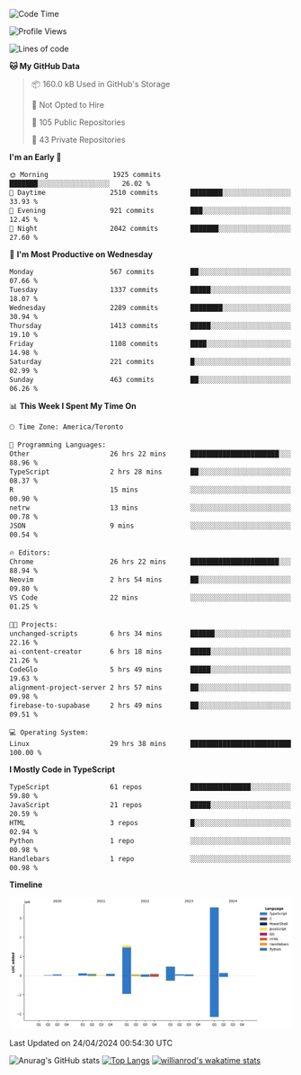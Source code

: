 <!--START_SECTION:waka-->
![Code Time](http://img.shields.io/badge/Code%20Time-1%2C463%20hrs%208%20mins-blue)

![Profile Views](http://img.shields.io/badge/Profile%20Views-0-blue)

![Lines of code](https://img.shields.io/badge/From%20Hello%20World%20I%27ve%20Written-6.5%20million%20lines%20of%20code-blue)

**🐱 My GitHub Data** 

> 📦 160.0 kB Used in GitHub's Storage 
 > 
> 🚫 Not Opted to Hire
 > 
> 📜 105 Public Repositories 
 > 
> 🔑 43 Private Repositories 
 > 
**I'm an Early 🐤** 

```text
🌞 Morning                1925 commits        ███████░░░░░░░░░░░░░░░░░░   26.02 % 
🌆 Daytime                2510 commits        ████████░░░░░░░░░░░░░░░░░   33.93 % 
🌃 Evening                921 commits         ███░░░░░░░░░░░░░░░░░░░░░░   12.45 % 
🌙 Night                  2042 commits        ███████░░░░░░░░░░░░░░░░░░   27.60 % 
```
📅 **I'm Most Productive on Wednesday** 

```text
Monday                   567 commits         ██░░░░░░░░░░░░░░░░░░░░░░░   07.66 % 
Tuesday                  1337 commits        █████░░░░░░░░░░░░░░░░░░░░   18.07 % 
Wednesday                2289 commits        ████████░░░░░░░░░░░░░░░░░   30.94 % 
Thursday                 1413 commits        █████░░░░░░░░░░░░░░░░░░░░   19.10 % 
Friday                   1108 commits        ████░░░░░░░░░░░░░░░░░░░░░   14.98 % 
Saturday                 221 commits         █░░░░░░░░░░░░░░░░░░░░░░░░   02.99 % 
Sunday                   463 commits         ██░░░░░░░░░░░░░░░░░░░░░░░   06.26 % 
```


📊 **This Week I Spent My Time On** 

```text
🕑︎ Time Zone: America/Toronto

💬 Programming Languages: 
Other                    26 hrs 22 mins      ██████████████████████░░░   88.96 % 
TypeScript               2 hrs 28 mins       ██░░░░░░░░░░░░░░░░░░░░░░░   08.37 % 
R                        15 mins             ░░░░░░░░░░░░░░░░░░░░░░░░░   00.90 % 
netrw                    13 mins             ░░░░░░░░░░░░░░░░░░░░░░░░░   00.78 % 
JSON                     9 mins              ░░░░░░░░░░░░░░░░░░░░░░░░░   00.54 % 

🔥 Editors: 
Chrome                   26 hrs 22 mins      ██████████████████████░░░   88.94 % 
Neovim                   2 hrs 54 mins       ██░░░░░░░░░░░░░░░░░░░░░░░   09.80 % 
VS Code                  22 mins             ░░░░░░░░░░░░░░░░░░░░░░░░░   01.25 % 

🐱‍💻 Projects: 
unchanged-scripts        6 hrs 34 mins       ██████░░░░░░░░░░░░░░░░░░░   22.16 % 
ai-content-creator       6 hrs 18 mins       █████░░░░░░░░░░░░░░░░░░░░   21.26 % 
CodeGlo                  5 hrs 49 mins       █████░░░░░░░░░░░░░░░░░░░░   19.63 % 
alignment-project-server 2 hrs 57 mins       ██░░░░░░░░░░░░░░░░░░░░░░░   09.98 % 
firebase-to-supabase     2 hrs 49 mins       ██░░░░░░░░░░░░░░░░░░░░░░░   09.51 % 

💻 Operating System: 
Linux                    29 hrs 38 mins      █████████████████████████   100.00 % 
```

**I Mostly Code in TypeScript** 

```text
TypeScript               61 repos            ███████████████░░░░░░░░░░   59.80 % 
JavaScript               21 repos            █████░░░░░░░░░░░░░░░░░░░░   20.59 % 
HTML                     3 repos             █░░░░░░░░░░░░░░░░░░░░░░░░   02.94 % 
Python                   1 repo              ░░░░░░░░░░░░░░░░░░░░░░░░░   00.98 % 
Handlebars               1 repo              ░░░░░░░░░░░░░░░░░░░░░░░░░   00.98 % 
```



**Timeline**

![Lines of Code chart](https://raw.githubusercontent.com/wise-introvert/wise-introvert/master/assets/bar_graph.png)


 Last Updated on 24/04/2024 00:54:30 UTC
<!--END_SECTION:waka-->

![Anurag's GitHub stats](https://github-readme-stats.vercel.app/api?username=wise-introvert&count_private=true&show_icons=true)
[![Top Langs](https://github-readme-stats.vercel.app/api/top-langs/?username=wise-introvert&langs_count=10)](https://github.com/anuraghazra/github-readme-stats)
[![willianrod's wakatime stats](https://github-readme-stats.vercel.app/api/wakatime?username=wiseintrovert)](https://github.com/anuraghazra/github-readme-stats)
